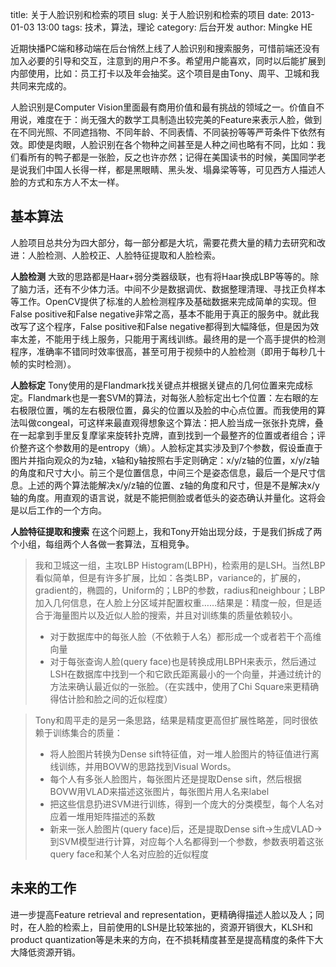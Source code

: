 title: 关于人脸识别和检索的项目
slug: 关于人脸识别和检索的项目
date: 2013-01-03 13:00 
tags: 技术，算法，理论
category: 后台开发
author: Mingke HE

近期快播PC端和移动端在后台悄然上线了人脸识别和搜索服务，可惜前端还没有加入必要的引导和交互，注意到的用户不多。希望用户能喜欢，同时以后能扩展到内部使用，比如：员工打卡以及年会抽奖。这个项目是由Tony、周平、卫城和我共同来完成的。

人脸识别是Computer Vision里面最有商用价值和最有挑战的领域之一。价值自不用说，难度在于：尚无强大的数学工具制造出较完美的Feature来表示人脸，做到在不同光照、不同遮挡物、不同年龄、不同表情、不同装扮等等严苛条件下依然有效。即使是肉眼，人脸识别在各个物种之间甚至是人种之间也略有不同，比如：我们看所有的鸭子都是一张脸，反之也许亦然；记得在美国读书的时候，美国同学老是说我们中国人长得一样，都是黑眼睛、黑头发、塌鼻梁等等，可见西方人描述人脸的方式和东方人不太一样。


基本算法
----

人脸项目总共分为四大部分，每一部分都是大坑，需要花费大量的精力去研究和改进：人脸检测、人脸校正、人脸特征提取和人脸检索。

**人脸检测** 大致的思路都是Haar+弱分类器级联，也有将Haar换成LBP等等的。除了脑力活，还有不少体力活。中间不少是数据调优、数据整理清理、寻找正负样本等工作。OpenCV提供了标准的人脸检测程序及基础数据来完成简单的实现。但False positive和False negative非常之高，基本不能用于真正的服务中。就此我改写了这个程序，False positive和False negative都得到大幅降低，但是因为效率太差，不能用于线上服务，只能用于离线训练。最终用的是一个高手提供的检测程序，准确率不错同时效率很高，甚至可用于视频中的人脸检测（即用于每秒几十帧的实时检测）。

**人脸标定** Tony使用的是Flandmark找关键点并根据关键点的几何位置来完成标定。Flandmark也是一套SVM的算法，对每张人脸标定出七个位置：左右眼的左右极限位置，嘴的左右极限位置，鼻尖的位置以及脸的中心点位置。而我使用的算法叫做congeal，可这样来最直观得想象这个算法：把人脸当成一张张扑克牌，叠在一起拿到手里反复摩挲来旋转扑克牌，直到找到一个最整齐的位置或者组合；评价整齐这个参数用的是entropy（熵）。人脸标定其实涉及到7个参数，假设垂直于图片并指向观众的为z轴，x轴和y轴按照右手定则确定：x/y/z轴的位置，x/y/z轴的角度和尺寸大小。前三个是位置信息，中间三个是姿态信息，最后一个是尺寸信息。上述的两个算法能解决x/y/z轴的位置、z轴的角度和尺寸，但是不是解决x/y轴的角度。用直观的语言说，就是不能把侧脸或者低头的姿态确认并量化。这将会是以后工作的一个方向。

**人脸特征提取和搜索** 在这个问题上，我和Tony开始出现分歧，于是我们拆成了两个小组，每组两个人各做一套算法，互相竞争。

>我和卫城这一组，主攻LBP Histogram(LBPH)，检索用的是LSH。当然LBP看似简单，但是有许多扩展，比如：各类LBP，variance的，扩展的，gradient的，椭圆的，Uniform的；LBP的参数，radius和neighbour；LBP加入几何信息，在人脸上分区域并配置权重……结果是：精度一般，但是适合于海量图片以及近似人脸的搜索，并且对训练集的质量依赖较小。
>
> - 对于数据库中的每张人脸（不依赖于人名）都形成一个或者若干个高维向量
> - 对于每张查询人脸(query face)也是转换成用LBPH来表示，然后通过LSH在数据库中找到一个和它欧氏距离最小的一个向量，并通过统计的方法来确认最近似的一张脸。（在实践中，使用了Chi Square来更精确得估计脸和脸之间的近似程度）

>

>  Tony和周平走的是另一条思路，结果是精度更高但扩展性略差，同时很依赖于训练集合的质量：
> 
>  - 将人脸图片转换为Dense sift特征值，对一堆人脸图片的特征值进行离线训练，并用BOVW的思路找到Visual Words。
>  - 每个人有多张人脸图片，每张图片还是提取Dense sift，然后根据BOVW用VLAD来描述这张图片，每张图片用人名来label
>  - 把这些信息扔进SVM进行训练，得到一个庞大的分类模型，每个人名对应着一堆用矩阵描述的系数
>  - 新来一张人脸图片(query face)后，还是提取Dense sift->生成VLAD->到SVM模型进行计算，对应每个人名都得到一个参数，参数表明着这张query face和某个人名对应脸的近似程度

未来的工作
-----
进一步提高Feature retrieval and representation，更精确得描述人脸以及人；同时，在人脸的检索上，目前使用的LSH是比较笨拙的，资源开销很大，KLSH和product quantization等是未来的方向，在不损耗精度甚至是提高精度的条件下大大降低资源开销。